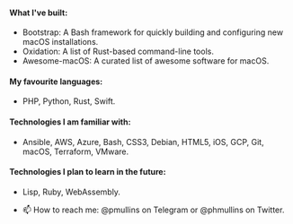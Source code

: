<!--
**phmullins/phmullins** is a ✨ _special_ ✨ repository because its `README.md` (this file) appears on your GitHub profile.

Here are some ideas to get you started:

- 🔭 I’m currently working on ...
- 🌱 I’m currently learning ...
- 👯 I’m looking to collaborate on ...
- 🤔 I’m looking for help with ...
- 💬 Ask me about ...
- 📫 How to reach me: ...
- 😄 Pronouns: ...
- ⚡ Fun fact: ...
-->

#### What I've built:

- Bootstrap: A Bash framework for quickly building and configuring new macOS installations. 
- Oxidation: A list of Rust-based command-line tools.
- Awesome-macOS: A curated list of awesome software for macOS. 
    
#### My favourite languages:

- PHP, Python, Rust, Swift.

#### Technologies I am familiar with:
	
- Ansible, AWS, Azure, Bash, CSS3, Debian, HTML5, iOS, GCP, Git, macOS, Terraform, VMware.
	
#### Technologies I plan to learn in the future:

- Lisp, Ruby, WebAssembly.

- 📫 How to reach me: @pmullins on Telegram or @phmullins on Twitter.